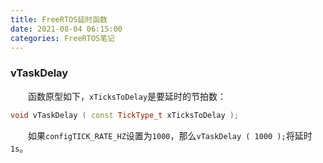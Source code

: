 ```yaml
---
title: FreeRTOS延时函数
date: 2021-08-04 06:15:00
categories: FreeRTOS笔记
---
```

### vTaskDelay

&emsp;&emsp;函数原型如下，`xTicksToDelay`是要延时的节拍数：<!--more-->

``` cpp
void vTaskDelay ( const TickType_t xTicksToDelay );
```

&emsp;&emsp;如果`configTICK_RATE_HZ`设置为`1000`，那么`vTaskDelay ( 1000 );`将延时`1s`。